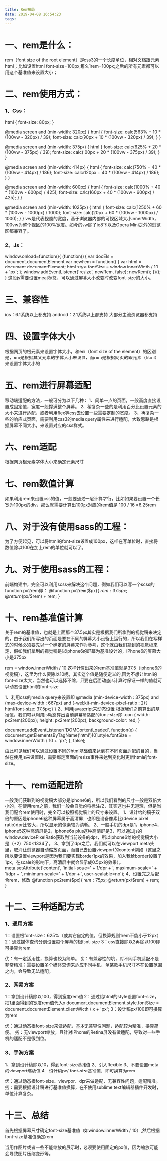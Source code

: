 ```yaml
---
title: Rem布局
date: 2019-04-08 16:54:23
tags:
---
```

# 一、rem是什么：
rem（font size of the root element）是css3的一个长度单位，相对文档跟元素 html；比如设置html font-size=100px;那么1rem=100px;之后的所有元素都可以用这个基准值来设置大小；

# 二、rem使用方式：

### 1、Css：
html {
  font-size: 80px;
}

@media screen and (min-width: 320px) {
  html {
    font-size: calc(563% + 10 * (100vw - 320px) / 39);
    font-size: calc(90px + 10 * (100vw - 320px) / 39);
  }
}

@media screen and (min-width: 375px) {
  html {
    font-size: calc(625% + 20 * (100vw - 375px) / 39);
    font-size: calc(100px + 20 * (100vw - 375px) / 39);
  }
}

@media screen and (min-width: 414px) {
  html {
    font-size: calc(750% + 40 * (100vw - 414px) / 186);
    font-size: calc(120px + 40 * (100vw - 414px) / 186);
  }
}

@media screen and (min-width: 600px) {
  html {
    font-size: calc(1000% + 40 * (100vw - 600px) / 425);
    font-size: calc(160px + 40 * (100vw - 600px) / 425);
  }
}

@media screen and (min-width: 1025px) {
  html {
    font-size: calc(1250% + 60 * (100vw - 1000px) / 1000);
    font-size: calc(20px + 60 * (100vw - 1000px) / 1000);
  }
}
vw是代表视窗的宽度，基于浏览器内部的可视区域大小innerWidth，100vw为整个视区的100%宽度。如今的vw除了ie8下以及Opera Mini之外的浏览区都兼容了。

### 2、Js：
window.onload=function(){
  (function() {
    var docEls = document.documentElement
    var newRem = function() {
      var html = document.documentElement;
      html.style.fontSize = window.innerWidth / 10 + 'px';
    };
    window.addEventListener('resize', newRem, false);
    newRem();
  })();
}
这段js需要设置meat标签，可以通过屏幕大小改变时改变font-size的大小。

# 三、兼容性
ios：6.1系统以上都支持
android：2.1系统以上都支持
大部分主流浏览器都支持

# 四、设置字体大小
根据网页的根元素来设置字体大小，和em（font size of the element）的区别是，em是根据其父元素的字体大小来设置，而rem是根据网页的跟元素（html）来设置字体大小的

# 五、rem进行屏幕适配
移动端适配的方法，一般可分为以下几种：
1、简单一点的页面，一般高度直接设置成固定值，宽度一般撑满整个屏幕。
2、稍复杂一些的是利用百分比设置元素的大小来进行适配，或者利用flex等css去设置一些需要定制的宽度。
3、再复杂一些的响应式页面，需要利用css3的media query属性来进行适配，大致思路是根据屏幕不同大小，来设置对应的css样式。

# 六、rem适配
根据网页根元素字体大小来确定元素尺寸

# 七、rem数值计算
如果利用rem来设置css的值，一般要通过一层计算才行，比如如果要设置一个长宽为100px的div，那么就需要计算出100px对应的rem值是 100 / 16 =6.25rem

# 八、对于没有使用sass的工程：
为了方便起见，可以将html的font-size设置成100px，这样在写单位时，直接将数值除以100在加上rem的单位就可以了。

# 九、对于使用sass的工程：
前端构建中，完全可以利用scss来解决这个问题，例如我们可以写一个scss的function px2rem即：
@function px2rem($px){
  $rem : 37.5px;
  @return ($px/$rem) + rem;
}

# 十、rem基准值计算

关于rem的基准值，也就是上面那个37.5px其实是根据我们所拿到的视觉稿来决定的，由于我们所写出的页面是要在不同的屏幕大小设备上运行的，所以我们在写样式的时候必须要先以一个确定的屏幕来作为参考，这个就由我们拿到的视觉稿来定，假如我们拿到的视觉稿是以iphone6的屏幕为基准设计的，iPhone6的屏幕大小是375px

rem = window.innerWidth  / 10
这样计算出来的rem基准值就是37.5（iphone6的视觉稿），这里为什么要除以10呢，其实这个值是随便定义的,因为不想让html的font-size太大，当然也可以选择不除，只要在后面动态js计算时保证一样的值就可以动态设置html的font-size

1、利用css的media query来设置即
@media (min-device-width : 375px) and (max-device-width : 667px) and (-webkit-min-device-pixel-ratio : 2){
  html{font-size: 37.5px;}
}
2、利用javascript来动态设置 根据我们之前算出的基准值，我们可以利用js动态算出当前屏幕所适配的font-size即
.con {
  width: px2rem(200px);
  height: px2rem(200px);
  background-color: red;
}

document.addEventListener('DOMContentLoaded', function(e) {
  document.getElementsByTagName('html')[0].style.fontSize = window.innerWidth / 10 + 'px';
}, false);

由此可见我们可以通过设置不同的html基础值来达到在不同页面适配的目的，当然在使用js来设置时，需要绑定页面的resize事件来达到变化时更新html的font-size。

# 十一、rem适配进阶

一般我们获取到的视觉稿大部分是iphone6的，所以我们看到的尺寸一般是双倍大小的，在使用rem之前，我们一般会自觉的将标注/2，其实这也并无道理，但是当我们配合rem使用时，完全可以按照视觉稿上的尺寸来设置。
1、设计给的稿子双倍的原因是iphone6这种屏幕属于高清屏，也即是设备像素比(device pixel ratio)dpr比较大，所以显示的像素较为清晰。
2、一般手机的dpr是1，iphone4，iphone5这种高清屏是2，iphone6s plus这种高清屏是3，可以通过js的window.devicePixelRatio获取到当前设备的dpr，所以iphone6给的视觉稿大小是（*2）750×1334了。
3、拿到了dpr之后，我们就可以在viewport meta头里，取消让浏览器自动缩放页面，而自己去设置viewport的content例如（这里之所以要设置viewport是因为我们要实现border1px的效果，加入我给border设置了1px，在scale的影响下，高清屏中就会显示成0.5px的效果）。
meta.setAttribute('content', 'initial-scale=' + 1/dpr + ', maximum-scale=' + 1/dpr + ', minimum-scale=' + 1/dpr + ', user-scalable=no');
4、设置完之后配合rem，修改
@function px2rem($px){
  $rem : 75px;
  @return ($px/$rem) + rem;
}

# 十二、三种适配方式

### 1、通用方案
1：设置根font-size：625%（或其它自定的值，但换算规则1rem不能小于12px）
2：通过媒体查询分别设置每个屏幕的根font-size
3：css直接除以2再除以100即可换算为rem

优：有一定适用性，换算也较为简单。
劣：有兼容性的坑，对不同手机适配不是非常精准；需要设置多个媒体查询来适应不同手机，单某款手机尺寸不在设置范围之内，会导致无法适配。

### 2、网易方案
1：拿到设计稿除以100，得到宽度rem值
2：通过给html的style设置font-size，把1里面得到的宽度rem值代入x document.documentElement.style.fontSize = document.documentElement.clientWidth / x + 'px';
3：设计稿px/100即可换算为rem

优：通过动态根font-size来做适配，基本无兼容性问题，适配较为精准，换算简便。
劣：无viewport缩放，且针对iPhone的Retina屏没有做适配，导致对一些手机的适配不是很到位。

### 3、手淘方案
1、拿到设计稿除以10，得到font-size基准值
2、引入flexible
3、不要设置meta的viewport缩放值
4、设计稿px/ font-size基准值，即可换算为rem

优：通过动态根font-size、viewpor、dpr来做适配，无兼容性问题，适配精准。
劣：需要根据设计稿进行基准值换算，在不使用sublime text编辑器插件开发时，单位计算复杂。

# 十三、总结
首先根据屏幕尺寸确定font-size基准值（如window.innerWidth / 10）,然后根据font-size基准值确定rem

当用作图片或者一些不能缩放的展示时，必须要使用固定的px值，因为缩放可能会导致图片压缩变形等。